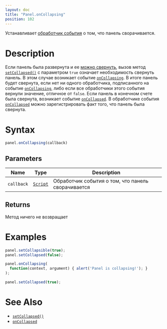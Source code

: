 ```yaml
---
layout: doc
title: "Panel.onCollapsing"
position: 102
---
```


Устанавливает [обработчик события](../../../Core/Script/) о том, что панель сворачивается.

# Description

Если панель была развернута и ее [можно свернуть](../Panel.getCollapsible/), вызов метод [`setCollapsed()`](../Panel.setCollapsed/)
с параметром `true` означает необходимость свернуть панель. В этом случае возникает событие [`onCollapsing`](../Panel.onCollapsing/).
В итоге панель будет свернута, если нет ни одного обработчика, подписанного на событие [`onCollapsing`](../Panel.onCollapsing/),
либо если все обработчики этого события вернули значение, отличное от `false`. Если панель в конечном счете была свернута,
возникает событие [`onCollapsed`](../Panel.onCollapsed/). В обработчике события [`onCollapsed`](../Panel.onCollapsed/)
можно зарегистрировать факт того, что панель была свернута.

# Syntax

```js
panel.onCollapsing(callback)
```

## Parameters

|Name|Type|Description|
|----|----|-----------|
|`callback`|[`Script`](../../../Core/Script/)|Обработчик события о том, что панель сворачивается|

## Returns

Метод ничего не возвращает

# Examples

```js
panel.setCollapsible(true);
panel.setCollapsed(false);

panel.onCollapsing(
  function(context, argument) { alert('Panel is collapsing!'); }
);

panel.setCollapsed(true);
```

# See Also

* [`setCollapsed()`](../Panel.setCollapsed/)
* [`onCollapsed`](../Panel.onCollapsed/)
